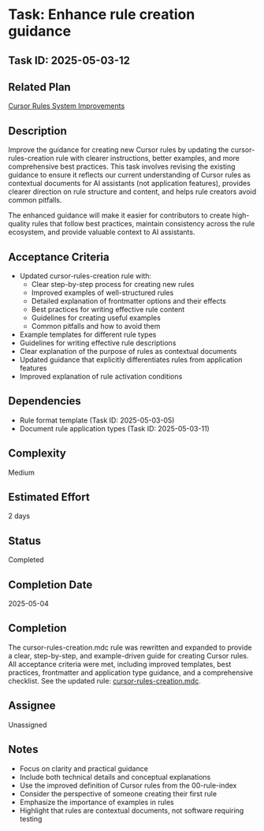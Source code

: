 # Task: Enhance rule creation guidance

## Task ID: 2025-05-03-12

## Related Plan

[Cursor Rules System Improvements](../plans/cursor-rules-improvement.md)

## Description

Improve the guidance for creating new Cursor rules by updating the cursor-rules-creation rule with clearer instructions, better examples, and more comprehensive best practices. This task involves revising the existing guidance to ensure it reflects our current understanding of Cursor rules as contextual documents for AI assistants (not application features), provides clearer direction on rule structure and content, and helps rule creators avoid common pitfalls.

The enhanced guidance will make it easier for contributors to create high-quality rules that follow best practices, maintain consistency across the rule ecosystem, and provide valuable context to AI assistants.

## Acceptance Criteria

- Updated cursor-rules-creation rule with:
  - Clear step-by-step process for creating new rules
  - Improved examples of well-structured rules
  - Detailed explanation of frontmatter options and their effects
  - Best practices for writing effective rule content
  - Guidelines for creating useful examples
  - Common pitfalls and how to avoid them
- Example templates for different rule types
- Guidelines for writing effective rule descriptions
- Clear explanation of the purpose of rules as contextual documents
- Updated guidance that explicitly differentiates rules from application features
- Improved explanation of rule activation conditions

## Dependencies

- Rule format template (Task ID: 2025-05-03-05)
- Document rule application types (Task ID: 2025-05-03-11)

## Complexity

Medium

## Estimated Effort

2 days

## Status

Completed

## Completion Date

2025-05-04

## Completion

The cursor-rules-creation.mdc rule was rewritten and expanded to provide a clear, step-by-step, and example-driven guide for creating Cursor rules. All acceptance criteria were met, including improved templates, best practices, frontmatter and application type guidance, and a comprehensive checklist. See the updated rule: [cursor-rules-creation.mdc](../../.cursor/rules/cursor-rules-creation.mdc).

## Assignee

Unassigned

## Notes

- Focus on clarity and practical guidance
- Include both technical details and conceptual explanations
- Use the improved definition of Cursor rules from the 00-rule-index
- Consider the perspective of someone creating their first rule
- Emphasize the importance of examples in rules
- Highlight that rules are contextual documents, not software requiring testing
